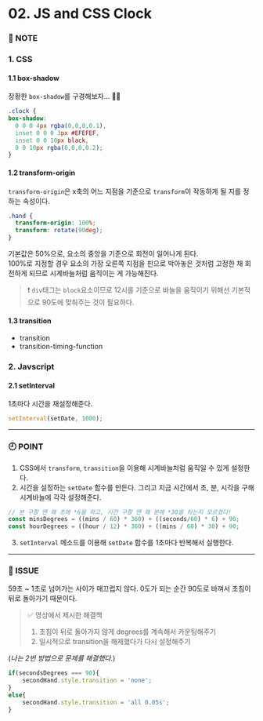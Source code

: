 # 02. JS and CSS Clock

### :pencil: NOTE
### 1. CSS
#### 1.1 box-shadow
장황한 `box-shadow`를 구경해보자... 🥴😵    

```css
.clock {
box-shadow:
  0 0 0 4px rgba(0,0,0,0.1),
  inset 0 0 0 3px #EFEFEF,
  inset 0 0 10px black,
  0 0 10px rgba(0,0,0,0.2);
}
```

#### 1.2 transform-origin
`transform-origin`은 x축의 어느 지점을 기준으로 `transform`이 작동하게 될 지를 정하는 속성이다. 

```css
.hand {
  transform-origin: 100%;
  transform: rotate(90deg);
}
```

기본값은 50%으로, 요소의 중앙을 기준으로 회전이 일어나게 된다.   
100%로 지정할 경우 요소의 가장 오른쪽 지점을 핀으로 박아놓은 것처럼 고정한 채 회전하게 되므로 시계바늘처럼 움직이는 게 가능해진다. 

> ❗ `div`태그는 `block`요소이므로 12시를 기준으로 바늘을 움직이기 위해선 기본적으로 90도에 맞춰주는 것이 필요하다.   



#### 1.3 transition
- transition
- transition-timing-function




### 2. Javscript
#### 2.1 setInterval
1초마다 시간을 재설정해준다.   

```javascript
setInterval(setDate, 1000);
```




---
### 🕘 POINT
1. CSS에서 `transform`, `transition`을 이용해 시계바늘처럼 움직일 수 있게 설정한다.
2. 시간을 설정하는 `setDate` 함수를 만든다. 그리고 지금 시간에서 초, 분, 시각을 구해 시계바늘에 각각 설정해준다.  

```javascript
// 분 구할 땐 왜 초에 *6을 하고, 시간 구할 땐 왜 분에 *30을 하는지 모르겠다!
const minsDegrees = ((mins / 60) * 360) + ((seconds/60) * 6) + 90;
const hourDegrees = ((hour / 12) * 360) + ((mins / 60) * 30) + 90;
```
3. `setInterval` 메소드를 이용해 `setDate` 함수를 1초마다 반복해서 실행한다. 




--- 
### 🛑 ISSUE
59초 ~ 1초로 넘어가는 사이가 매끄럽지 않다. 0도가 되는 순간 90도로 바껴서 초침이 뒤로 돌아가기 때문이다.    
> ✅ 영상에서 제시한 해결책
> 1. 초침이 뒤로 돌아가지 않게 degrees를 계속해서 카운팅해주기
> 2. 일시적으로 transition을 해제했다가 다시 설정해주기 

(*나는 2번 방법으로 문제를 해결했다.*)

```javascript
if(secondsDegrees === 90){
    secondHand.style.transition = 'none';
}
else{
    secondHand.style.transition = 'all 0.05s';
}
```



